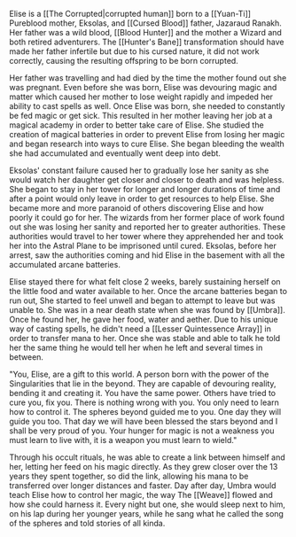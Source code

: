Elise is a [[The Corrupted|corrupted human]] born to a [[Yuan-Ti]] Pureblood mother, Eksolas, and [[Cursed Blood]] father, Jazaraud Ranakh. Her father was a wild blood, [[Blood Hunter]] and the mother a Wizard and both retired adventurers. The [[Hunter's Bane]] transformation should have made her father infertile but due to his cursed nature, it did not work correctly, causing the resulting offspring to be born corrupted.

Her father was travelling and had died by the time the mother found out she was pregnant. Even before she was born, Elise was devouring magic and matter which caused her mother to lose weight rapidly and impeded her ability to cast spells as well. Once Elise was born, she needed to constantly be fed magic or get sick. This resulted in her mother leaving her job at a magical academy in order to better take care of Elise. She studied the creation of magical batteries in order to prevent Elise from losing her magic and began research into ways to cure Elise. She began bleeding the wealth she had accumulated and eventually went deep into debt. 

 Eksolas' constant failure caused her to gradually lose her sanity as she would watch her daughter get closer and closer to death and was helpless. She began to stay in her tower for longer and longer durations of time and after a point would only leave in order to get resources to help Elise. She became more and more paranoid of others discovering Elise and how poorly it could go for her. The wizards from her former place of work found out she was losing her sanity and reported her to greater authorities. These authorities would travel to her tower where they apprehended her and took her into the Astral Plane to be imprisoned until cured. Eksolas, before her arrest, saw the authorities coming and hid Elise in the basement with all the accumulated arcane batteries.

Elise stayed there for what felt close 2 weeks, barely sustaining herself on the little food and water available to her. Once the arcane batteries began to run out, She started to feel unwell and began to attempt to leave but was unable to. She was in a near death state when she was found by [[Umbra]]. Once he found her, he gave her food, water and aether. Due to his unique way of casting spells, he didn't need a [[Lesser Quintessence Array]] in order to transfer mana to her. Once she was stable and able to talk he told her the same thing he would tell her when he left and several times in between.

"You, Elise, are a gift to this world. A person born with the power of the Singularities that lie in the beyond. They are capable of devouring reality, bending it and creating it. You have the same power. Others have tried to cure you, fix you. There is nothing wrong with you. You only need to learn how to control it. The spheres beyond guided me to you. One day they will guide you too. That day we will have been blessed the stars beyond and I shall be very proud of you. Your hunger for magic is not a weakness you must learn to live with, it is a weapon you must learn to wield."

Through his occult rituals, he was able to create a link between himself and her, letting her feed on his magic directly. As they grew closer over the 13 years they spent together, so did the link, allowing his mana to be transferred over longer distances and faster. Day after day, Umbra would teach Elise how to control her magic, the way The [[Weave]] flowed and how she could harness it. Every night but one, she would sleep next to him, on his lap during her younger years, while he sang what he called the song of the spheres and told stories of all kinda. 